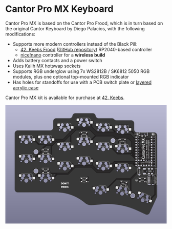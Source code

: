 # Cantor Pro MX Keyboard

Cantor Pro MX is based on the Cantor Pro Frood, which is in turn based on the original Cantor Keyboard by Diego Palacios, with the following modifications:

* Supports more modern controllers instead of the Black Pill:
    * [42. Keebs Frood](https://42keebs.eu/shop/parts/controllers/frood-rp2040-pro-micro-controller/) ([GitHub repository](https://github.com/piit79/Frood)) RP2040-based controller
    * [nice!nano](https://nicekeyboards.com/nice-nano/) controller for a **wireless build**
* Adds battery contacts and a power switch
* Uses Kailh MX hotswap sockets
* Supports RGB underglow using 7x WS2812B / SK6812 5050 RGB modules, plus one optional top-mounted RGB indicator
* Has holes for standoffs for use with a PCB switch plate or [layered acrylic case](https://github.com/piit79/cantor/tree/main/case/cantor-pro-mx)

Cantor Pro MX kit is available for purchase at [42. Keebs](https://42keebs.eu/shop/kits/pro-micro-based/cantor-pro-mx-40-hotswap-split-ergo-kit/).

![Cantor Pro MX PCB](https://github.com/piit79/cantor/raw/main/pcb-pro-mx/cantor-pro-mx-pcb.png)
